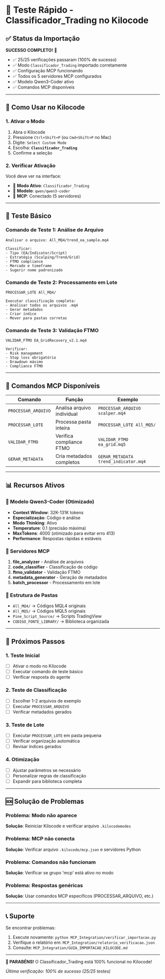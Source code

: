 # 🚀 Teste Rápido - Classificador_Trading no Kilocode

## ✅ Status da Importação

**SUCESSO COMPLETO!** 🎉

- ✅ 25/25 verificações passaram (100% de sucesso)
- ✅ Modo `Classificador_Trading` importado corretamente
- ✅ Configuração MCP funcionando
- ✅ Todos os 5 servidores MCP configurados
- ✅ Modelo Qwen3-Coder ativo
- ✅ Comandos MCP disponíveis

---

## 🎯 Como Usar no Kilocode

### 1. Ativar o Modo

1. Abra o Kilocode
2. Pressione `Ctrl+Shift+P` (ou `Cmd+Shift+P` no Mac)
3. Digite: `Select Custom Mode`
4. Escolha: **`Classificador_Trading`**
5. Confirme a seleção

### 2. Verificar Ativação

Você deve ver na interface:
- 🤖 **Modo Ativo**: `Classificador_Trading`
- 🧠 **Modelo**: `qwen/qwen3-coder`
- 🔌 **MCP**: Conectado (5 servidores)

---

## 🧪 Teste Básico

### Comando de Teste 1: Análise de Arquivo

```
Analisar o arquivo: All_MQ4/trend_ea_sample.mq4

Classificar:
- Tipo (EA/Indicator/Script)
- Estratégia (Scalping/Trend/Grid)
- FTMO compliance
- Mercado e timeframe
- Sugerir nome padronizado
```

### Comando de Teste 2: Processamento em Lote

```
PROCESSAR_LOTE All_MQ4/

Executar classificação completa:
- Analisar todos os arquivos .mq4
- Gerar metadados
- Criar índice
- Mover para pastas corretas
```

### Comando de Teste 3: Validação FTMO

```
VALIDAR_FTMO EA_GridRecovery_v2.1.mq4

Verificar:
- Risk management
- Stop loss obrigatório
- Drawdown máximo
- Compliance FTMO
```

---

## 🔧 Comandos MCP Disponíveis

| Comando | Função | Exemplo |
|---------|--------|---------|
| `PROCESSAR_ARQUIVO` | Analisa arquivo individual | `PROCESSAR_ARQUIVO scalper.mq4` |
| `PROCESSAR_LOTE` | Processa pasta inteira | `PROCESSAR_LOTE All_MQ5/` |
| `VALIDAR_FTMO` | Verifica compliance FTMO | `VALIDAR_FTMO ea_grid.mq5` |
| `GERAR_METADATA` | Cria metadados completos | `GERAR_METADATA trend_indicator.mq4` |

---

## 📊 Recursos Ativos

### 🧠 Modelo Qwen3-Coder (Otimizado)
- **Context Window**: 32K-131K tokens
- **Especialização**: Código e análise
- **Modo Thinking**: Ativo
- **Temperature**: 0.1 (precisão máxima)
- **MaxTokens**: 4000 (otimizado para evitar erro 413)
- **Performance**: Respostas rápidas e estáveis

### 🔌 Servidores MCP
1. **file_analyzer** - Análise de arquivos
2. **code_classifier** - Classificação de código
3. **ftmo_validator** - Validação FTMO
4. **metadata_generator** - Geração de metadados
5. **batch_processor** - Processamento em lote

### 📁 Estrutura de Pastas
- `All_MQ4/` → Códigos MQL4 originais
- `All_MQ5/` → Códigos MQL5 originais
- `Pine_Script_Source/` → Scripts TradingView
- `CODIGO_FONTE_LIBRARY/` → Biblioteca organizada

---

## 🎯 Próximos Passos

### 1. Teste Inicial
- [ ] Ativar o modo no Kilocode
- [ ] Executar comando de teste básico
- [ ] Verificar resposta do agente

### 2. Teste de Classificação
- [ ] Escolher 1-2 arquivos de exemplo
- [ ] Executar `PROCESSAR_ARQUIVO`
- [ ] Verificar metadados gerados

### 3. Teste de Lote
- [ ] Executar `PROCESSAR_LOTE` em pasta pequena
- [ ] Verificar organização automática
- [ ] Revisar índices gerados

### 4. Otimização
- [ ] Ajustar parâmetros se necessário
- [ ] Personalizar regras de classificação
- [ ] Expandir para biblioteca completa

---

## 🆘 Solução de Problemas

### Problema: Modo não aparece
**Solução**: Reiniciar Kilocode e verificar arquivo `.kilocodemodes`

### Problema: MCP não conecta
**Solução**: Verificar arquivo `.kilocode/mcp.json` e servidores Python

### Problema: Comandos não funcionam
**Solução**: Verificar se grupo 'mcp' está ativo no modo

### Problema: Respostas genéricas
**Solução**: Usar comandos MCP específicos (PROCESSAR_ARQUIVO, etc.)

---

## 📞 Suporte

Se encontrar problemas:
1. Execute novamente: `python MCP_Integration/verificar_importacao.py`
2. Verifique o relatório em: `MCP_Integration/relatorio_verificacao.json`
3. Consulte: `MCP_Integration/GUIA_IMPORTACAO_KILOCODE.md`

---

**🎉 PARABÉNS!** O Classificador_Trading está 100% funcional no Kilocode!

*Última verificação: 100% de sucesso (25/25 testes)*
